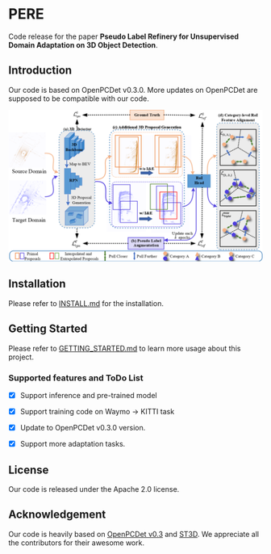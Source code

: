 # PERE

Code release for the paper **Pseudo Label Refinery for Unsupervised Domain Adaptation on 3D Object Detection**.


## Introduction
Our code is based on OpenPCDet v0.3.0.
More updates on OpenPCDet are supposed to be compatible with our code.

![frame](docs/framework.jpg)
## Installation

Please refer to [INSTALL.md](docs/INSTALL.md) for the installation.

## Getting Started

Please refer to [GETTING_STARTED.md](docs/GETTING_STARTED.md) to learn more usage about this project.

### Supported features and ToDo List

- [x] Support inference and pre-trained model 

- [x] Support training code on Waymo -> KITTI task

- [x] Update to OpenPCDet v0.3.0 version.
  
- [x] Support more adaptation tasks.

## License

Our code is released under the Apache 2.0 license.

## Acknowledgement

Our code is heavily based on [OpenPCDet v0.3](https://github.com/open-mmlab/OpenPCDet) and [ST3D](https://github.com/CVMI-Lab/ST3D). 
We appreciate all the contributors for their awesome work.


